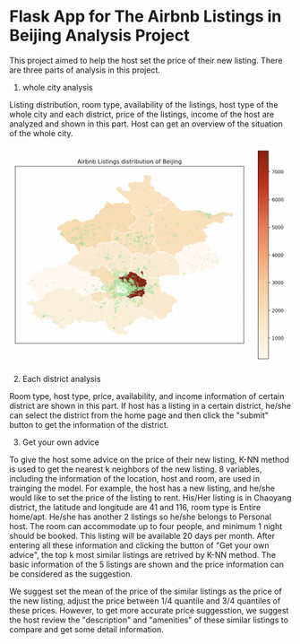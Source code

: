 # Flask App for The Airbnb Listings in Beijing Analysis Project

This project aimed to help the host set the price of their new listing. There are three parts of analysis in this project. 

1. whole city analysis

Listing distribution, room type, availability of the listings, host type of the whole city and each district, price of the listings, income of the host are analyzed and shown in this part.
Host can get an overview of the situation of the whole city.

![image](https://github.com/Hannah-Yu-0816/Airbnb_Listing_in_Beijing_Analaysis/blob/main/flask/static/img/distribution.png)

2. Each district analysis

Room type, host type, price, availability, and income information of certain district are shown in this part. If host has a listing in a certain district,
he/she can select the district from the home page and then click the "submit" button to get the information of the district.

3. Get your own advice

To give the host some advice on the price of their new listing, K-NN method is used to get the nearest k neighbors of the new listing. 
8 variables, including the information of the location, host and room, are used in trainging the model. 
For example, the host has a new listing, and he/she would like to set the price of the listing to rent.
His/Her listing is in Chaoyang district, the latitude and longitude are 41 and 116, room type is Entire home/apt.
He/she has another 2 listings so he/she belongs to Personal host.
The room can accommodate up to four people, and minimum 1 night should be booked.
This listing will be available 20 days per month.
After entering all these information and clicking the button of "Get your own advice", the top k most similar listings are retrived by K-NN method.
The basic information of the 5 listings are shown and the price information can be considered as the suggestion.

We suggest set the mean of the price of the similar listings as the price of the new listing, 
adjust the price between 1/4 quantile and 3/4 quantiles of these prices.
However, to get more accurate price suggesstion, we suggest the host review the "description" and "amenities" of these similar listings to compare and get some detail information.
